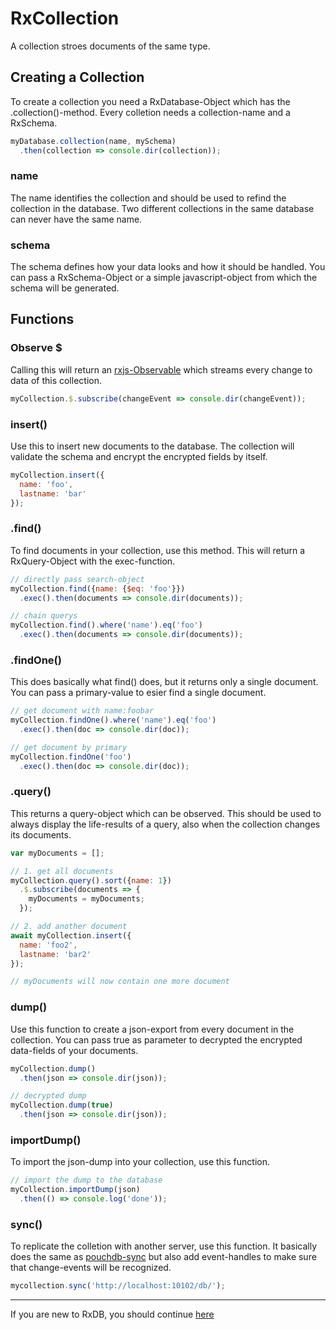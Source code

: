 # RxCollection
A collection stroes documents of the same type.


## Creating a Collection
To create a collection you need a RxDatabase-Object which has the .collection()-method. Every colletion needs a collection-name and a RxSchema.

```js
myDatabase.collection(name, mySchema)
  .then(collection => console.dir(collection));
```

### name
The name identifies the collection and should be used to refind the collection in the database. Two different collections in the same database can never have the same name.

### schema
The schema defines how your data looks and how it should be handled. You can pass a RxSchema-Object or a simple javascript-object from which the schema will be generated.

## Functions

### Observe $
Calling this will return an [rxjs-Observable](http://reactivex.io/rxjs/manual/overview.html#observable) which streams every change to data of this collection.

```js
myCollection.$.subscribe(changeEvent => console.dir(changeEvent));
```

### insert()
Use this to insert new documents to the database. The collection will validate the schema and encrypt the encrypted fields by itself.

```js
myCollection.insert({
  name: 'foo',
  lastname: 'bar'
});
```

### .find()
To find documents in your collection, use this method.
This will return a RxQuery-Object with the exec-function.

```js
// directly pass search-object
myCollection.find({name: {$eq: 'foo'}})
  .exec().then(documents => console.dir(documents));

// chain querys
myCollection.find().where('name').eq('foo')
  .exec().then(documents => console.dir(documents));
```

### .findOne()
This does basically what find() does, but it returns only a single document. You can pass a primary-value to esier find a single document.

```js
// get document with name:foobar
myCollection.findOne().where('name').eq('foo')
  .exec().then(doc => console.dir(doc));

// get document by primary
myCollection.findOne('foo')
  .exec().then(doc => console.dir(doc));
```

### .query()
This returns a query-object which can be observed.
This should be used to always display the life-results of a query, also when the collection changes its documents.

```js
var myDocuments = [];

// 1. get all documents
myCollection.query().sort({name: 1})
  .$.subscribe(documents => {
    myDocuments = myDocuments;
  });

// 2. add another document
await myCollection.insert({
  name: 'foo2',
  lastname: 'bar2'
});

// myDocuments will now contain one more document
```


### dump()
Use this function to create a json-export from every document in the collection. You can pass true as parameter to decrypted the encrypted data-fields of your documents.
```js
myCollection.dump()
  .then(json => console.dir(json));

// decrypted dump
myCollection.dump(true)
  .then(json => console.dir(json));
```

### importDump()
To import the json-dump into your collection, use this function.
```js
// import the dump to the database
myCollection.importDump(json)
  .then(() => console.log('done'));
```

### sync()
To replicate the colletion with another server, use this function. It basically does the same as [pouchdb-sync](https://pouchdb.com/guides/replication.html) but also add event-handles to make sure that change-events will be recognized.
```js
mycollection.sync('http://localhost:10102/db/');
```

---------
If you are new to RxDB, you should continue [here](./RxDocument.md)
